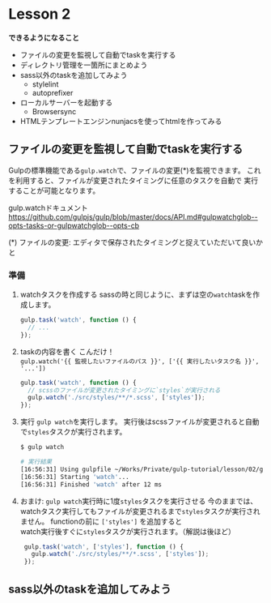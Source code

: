 # Lesson 2

**できるようになること**

- ファイルの変更を監視して自動でtaskを実行する
- ディレクトリ管理を一箇所にまとめよう
- sass以外のtaskを追加してみよう
   - stylelint
   - autoprefixer
- ローカルサーバーを起動する
   - Browsersync
- HTMLテンプレートエンジンnunjacsを使ってhtmlを作ってみる

## ファイルの変更を監視して自動でtaskを実行する

Gulpの標準機能である`gulp.watch`で、ファイルの変更(*)を監視できます。
これを利用すると、ファイルが変更されたタイミングに任意のタスクを自動で
実行することが可能となります。

gulp.watchドキュメント  
https://github.com/gulpjs/gulp/blob/master/docs/API.md#gulpwatchglob--opts-tasks-or-gulpwatchglob--opts-cb

(*) ファイルの変更: エディタで保存されたタイミングと捉えていただいて良いかと

### 準備

1. watchタスクを作成する
   sassの時と同じように、まずは空の`watch`taskを作成します。

    ```js
    gulp.task('watch', function () {
      // ...
    });
    ```

1. taskの内容を書く
   こんだけ！  
   `gulp.watch('{{ 監視したいファイルのパス }}', ['{{ 実行したいタスク名 }}', '...'])`

    ```js
    gulp.task('watch', function () {
      // scssのファイルが変更されたタイミングに`styles`が実行される
      gulp.watch('./src/styles/**/*.scss', ['styles']);
    });
    ```

1. 実行
   `gulp watch`を実行します。
   実行後はscssファイルが変更されると自動で`styles`タスクが実行されます。

    ```sh
    $ gulp watch

    # 実行結果
    [16:56:31] Using gulpfile ~/Works/Private/gulp-tutorial/lesson/02/gulpfile.js
    [16:56:31] Starting 'watch'...
    [16:56:31] Finished 'watch' after 12 ms
    ```

1. おまけ: `gulp watch`実行時に1度`styles`タスクを実行させる
   今のままでは、watchタスク実行してもファイルが変更されるまで`styles`タスクが実行されません。
   functionの前に `['styles']` を追加すると  
   watch実行後すぐに`styles`タスクが実行されます。（解説は後ほど）

   ```js
    gulp.task('watch', ['styles'], function () {
      gulp.watch('./src/styles/**/*.scss', ['styles']);
    });
   ```

## sass以外のtaskを追加してみよう
